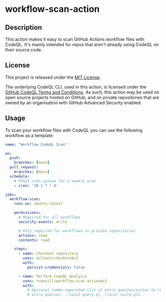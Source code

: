 # workflow-scan-action

## Description

This action makes it easy to scan GitHub Actions workflow files with CodeQL. It's mainly intended for repos that aren't already using CodeQL on their source code.

## License

This project is released under the [MIT License](LICENSE).

The underlying CodeQL CLI, used in this action, is licensed under the [GitHub CodeQL Terms and Conditions](https://securitylab.github.com/tools/codeql/license). As such, this action may be used on open source projects hosted on GitHub, and on  private repositories that are owned by an organisation with GitHub Advanced Security enabled.

## Usage
To scan your workflow files with CodeQL you can use the following workflow as a template:

```yaml
name: "Workflow CodeQL Scan"

on:
  push:
    branches: [main]
  pull_request:
    branches: [main]
  schedule:
    # POSIX cron syntax for a weekly scan
    - cron: '30 1 * * 0'

jobs:
  workflow-scan:
    runs-on: ubuntu-latest

    permissions:
      # Required for all workflows
      security-events: write

      # Only required for workflows in private repositories
      actions: read
      contents: read

    steps:
      - name: Checkout repository
        uses: actions/checkout@v2
        with:
          persist-credentials: false

      - name: Perform CodeQL Analysis
        uses: rcowsill/workflow-scan-action@v1
        with:
          # Optional comma-separated list of extra queries/suites to run
          # extra-queries: ./local-query.ql,./local-suite.qls
```
